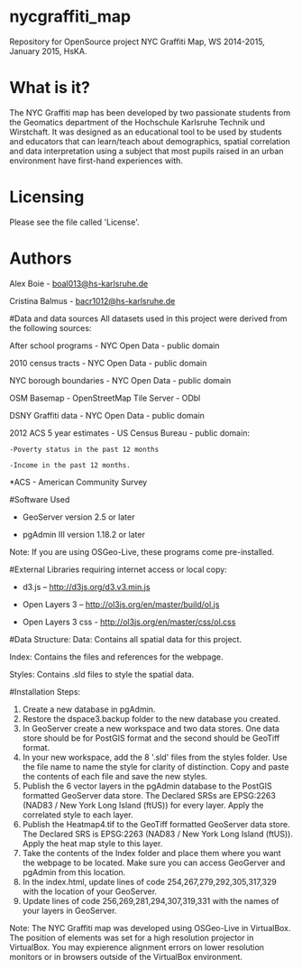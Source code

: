 # nycgraffiti_map
Repository for OpenSource project NYC Graffiti Map, WS 2014-2015, January 2015, HsKA.


# What is it?
The NYC Graffiti map has been developed by two passionate students from the Geomatics department of the Hochschule Karlsruhe Technik und Wirstchaft. It was designed as an educational tool to be used by students and educators that can learn/teach about demographics, spatial correlation and data interpretation using a subject that most pupils raised in an urban environment have first-hand experiences with.

# Licensing
Please see the file called 'License'.

# Authors
Alex Boie - boal013@hs-karlsruhe.de

Cristina Balmus - bacr1012@hs-karlsruhe.de

#Data and data sources
All datasets used in this project were derived from the following sources:

After school programs - NYC Open Data - public domain

2010 census tracts - NYC Open Data - public domain

NYC borough boundaries - NYC Open Data - public domain

OSM Basemap - OpenStreetMap Tile Server - ODbl

DSNY Graffiti data - NYC Open Data - public domain

2012 ACS 5 year estimates - US Census Bureau - public domain:

    -Poverty status in the past 12 months
    
    -Income in the past 12 months.
    
*ACS - American Community Survey

#Software Used
- GeoServer version 2.5 or later

- pgAdmin III version 1.18.2 or later

Note: If you are using OSGeo-Live, these programs come pre-installed.

#External Libraries requiring internet access or local copy:
- d3.js – http://d3js.org/d3.v3.min.js

- Open Layers 3 – http://ol3js.org/en/master/build/ol.js

- Open Layers 3  css  - http://ol3js.org/en/master/css/ol.css


#Data Structure:
Data: Contains all spatial data for this project.

Index: Contains the files and references for the webpage.

Styles: Contains .sld files to style the spatial data.

#Installation Steps:
1.	Create a new database in pgAdmin.
2.	Restore the dspace3.backup folder to the new database you created.
3.	In GeoServer create a new workspace and two data stores. One data store should be for PostGIS format and the second should be GeoTiff format.
4.	In your new workspace, add the 8 '.sld' files from the styles folder. Use the file name to name the style for clarity of distinction. Copy and paste the contents of each file and save the new styles.
5.	Publish the 6 vector layers in the pgAdmin database to the PostGIS formatted GeoServer data store. The Declared SRSs are EPSG:2263 (NAD83 / New York Long Island (ftUS)) for every layer. Apply the correlated style to each layer.
6.	Publish the Heatmap4.tif to the GeoTiff formatted GeoServer data store. The Declared SRS is EPSG:2263 (NAD83 / New York Long Island (ftUS)). Apply the heat map style to this layer.
7.	Take the contents of the Index folder and place them where you want the webpage to be located.  Make sure you can access GeoGerver and pgAdmin from this location. 
8.	In the index.html, update lines of code 254,267,279,292,305,317,329 with the location of your GeoServer.
9.	Update lines of code 256,269,281,294,307,319,331 with the names of your layers in GeoServer.

Note: The NYC Graffiti map was developed using OSGeo-Live in VirtualBox. The position of elements was set for a high resolution projector in VirtualBox. You may expierence alignment errors on lower resolution monitors or in browsers outside of the VirtualBox environment. 
